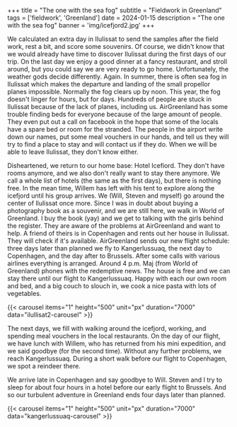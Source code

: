 +++
title = "The one with the sea fog"
subtitle = "Fieldwork in Greenland"
tags = ['fieldwork', 'Greenland']
date = 2024-01-15
description = "The one with the sea fog"
banner = 'img/icefjord2.jpg'
+++

We calculated an extra day in Ilulissat to send the samples after the field work, rest a bit, and score some souvenirs. Of course, we didn't know that we would already have time to discover Ilulissat during the first days of our trip. On the last day we enjoy a good dinner at a fancy restaurant, and stroll around, but you could say we are very ready to go home. Unfortunately, the weather gods decide differently. Again. In summer, there is often sea fog in Ilulissat which makes the departure and landing of the small propellor planes impossible. Normally the fog clears up by noon. This year, the fog doesn't linger for hours, but for days. Hundreds of people are stuck in Ilulissat because of the lack of planes, including us. AirGreenland has some trouble finding beds for everyone because of the large amount of people. They even put out a call on facebook in the hope that some of the locals have a spare bed or room for the stranded. The people in the airport write down our names, put some meal vouchers in our hands, and tell us they will try to find a place to stay and will contact us if they do. When we will be able to leave Ilulissat, they don't know either.

Disheartened, we return to our home base: Hotel Icefiord. They don't have rooms anymore, and we also don't really want to stay there anymore. We call a whole list of hotels (the same as the first days), but there is nothing free. In the mean time, Willem has left with his tent to explore along the icefjord until his group arrives. We (Will, Steven and myself) go around the center of Ilulissat once more. Since I was in doubt about buying a photography book as a souvenir, and we are still here, we walk in World of Greenland. I buy the book (yay) and we get to talking with the girls behind the register. They are aware of the problems at AirGreenland and want to help. A friend of theirs is in Copenhagen and rents out her house in Ilulissat. They will check if it's available. AirGreenland sends our new flight schedule: three days later than planned we fly to Kangerlussuaq, the next day to Copenhagen, and the day after to Brussels. After some calls with various airlines everything is arranged. Around 4 p.m. Maj (from World of Greenland) phones with the redemptive news. The house is free and we can stay there until our flight to Kangerlussuaq. Happy with each our own room and bed, and a big couch to slouch in, we cook a nice pasta with lots of vegetables.

{{< carousel items="1" height="500" unit="px" duration="7000" data="ilullisat2-carousel" >}}

The next days, we fill with walking around the icefjord, working, and spending meal vouchers in the local restaurants. On the day of our flight, we have lunch with Willem, who has returned from his mini expedition, and we said goodbye (for the second time). Without any further problems, we reach Kangerlussuaq. During a short walk before our flight to Copenhagen, we spot a reindeer there.

We arrive late in Copenhagen and say goodbye to Will. Steven and I try to sleep for about four hours in a hotel before our early flight to Brussels. And so our turbulent adventure in Greenland ends four days later than planned.

{{< carousel items="1" height="500" unit="px" duration="7000" data="kangerlussuaq-carousel" >}}
